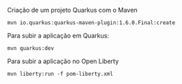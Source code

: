 Criação de um projeto Quarkus com o Maven

```
mvn io.quarkus:quarkus-maven-plugin:1.6.0.Final:create
```

Para subir a aplicação em Quarkus:

```
mvn quarkus:dev
```

Para subir a aplicação no Open Liberty

```
mvn liberty:run -f pom-liberty.xml
```
